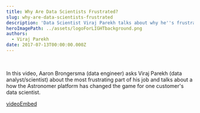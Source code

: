 ```yaml
---
title: Why Are Data Scientists Frustrated?
slug: why-are-data-scientists-frustrated
description: 'Data Scientist Viraj Parekh talks about why he''s frustrated and how Astronomer overcomes those frustrations. '
heroImagePath: ../assets/logoForLIGHTbackground.png
authors:
  - Viraj Parekh
date: 2017-07-13T00:00:00.000Z
---
```

<!-- markdownlint-disable-file -->
&nbsp;

In this video, Aaron Brongersma (data engineer) asks Viraj Parekh (data analyst/scientist) about the most frustrating part of his job and talks about a how the Astronomer platform has changed the game for one customer's data scientist.&nbsp;&nbsp;

[videoEmbed](https://www.youtube.com/embed/tYKS_6roe3w)

&nbsp;

